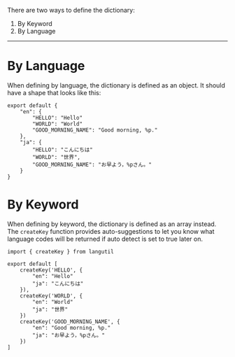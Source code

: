 There are two ways to define the dictionary:
1. By Keyword
2. By Language

<hr/>

# By Language
When defining by language, the dictionary is defined as an object. It should have a shape that looks like this:

    export default {
        "en": {
            "HELLO": "Hello"
            "WORLD": "World"
            "GOOD_MORNING_NAME": "Good morning, %p."
        },
        "ja": {
            "HELLO": "こんにちは"
            "WORLD": "世界",
            "GOOD_MORNING_NAME": "お早よう，%pさん。"
        }
    }

# By Keyword
When defining by keyword, the dictionary is defined as an array instead. The `createKey` function provides auto-suggestions to let you know what language codes will be returned if auto detect is set to true later on.

    import { createKey } from langutil

    export default [
        createKey('HELLO', {
            "en": "Hello"
            "ja": "こんにちは"
        }),
        createKey('WORLD', {
            "en": "World"
            "ja": "世界"
        })
        createKey('GOOD_MORNING_NAME', {
            "en": "Good morning, %p."
            "ja": "お早よう，%pさん。"
        })
    ]